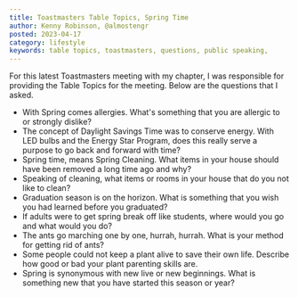 ```yaml
---
title: Toastmasters Table Topics, Spring Time
author: Kenny Robinson, @almostengr
posted: 2023-04-17
category: lifestyle
keywords: table topics, toastmasters, questions, public speaking, 
---
```


For this latest Toastmasters meeting with my chapter, I was responsible for providing the Table 
Topics for the meeting. Below are the questions that I asked. 

* With Spring comes allergies. What's something that you are allergic to or strongly dislike?
* The concept of Daylight Savings Time was to conserve energy. With LED bulbs and the Energy Star Program, does this really serve a purpose to go back and forward with time? 
* Spring time, means Spring Cleaning. What items in your house should have been removed a long time ago and why?
* Speaking of cleaning, what items or rooms in your house that do you not like to clean?
* Graduation season is on the horizon. What is something that you wish you had learned before you graduated?
* If adults were to get spring break off like students, where would you go and what would you do?
* The ants go marching one by one, hurrah, hurrah. What is your method for getting rid of ants?
* Some people could not keep a plant alive to save their own life. Describe how good or bad your plant parenting skills are.
* Spring is synonymous with new live or new beginnings. What is something new that you have started this season or year?
